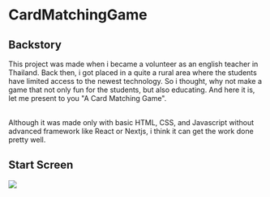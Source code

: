 # CardMatchingGame

<h2>Backstory</h2>
<div>
This project was made when i became a volunteer as an english teacher in Thailand. Back then, i got placed in a quite a rural area where the students have limited access to the newest technology. So i thought, why not make a game that not only fun for the students, but also educating. And here it is, let me present to you "A Card Matching Game". 
<br><br>
  
Although it was made only with basic HTML, CSS, and Javascript without advanced framework like React or Nextjs, i think it can get the work done pretty well.</div>

<h2>Start Screen</h2>

[<img src=https://imgur.com/a/mixandmatch-ZKfv04q>
](https://imgur.com/a/mixandmatch-ZKfv04q)
